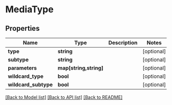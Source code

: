 # MediaType

## Properties
Name | Type | Description | Notes
------------ | ------------- | ------------- | -------------
**type** | **string** |  | [optional] 
**subtype** | **string** |  | [optional] 
**parameters** | **map[string,string]** |  | [optional] 
**wildcard_type** | **bool** |  | [optional] 
**wildcard_subtype** | **bool** |  | [optional] 

[[Back to Model list]](../README.md#documentation-for-models) [[Back to API list]](../README.md#documentation-for-api-endpoints) [[Back to README]](../README.md)


